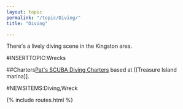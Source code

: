```yaml
---
layout: topic
permalink: "/topic/Diving/"
title: "Diving"

---
```


There's a lively diving scene in the Kingston area.

#INSERTTOPIC:Wrecks

##Charters<a href="http://www.divercity.on.ca/pathome.html">Pat's SCUBA Diving Charters</a> based at [[Treasure Island marina]].
<p>


#NEWSITEMS:Diving,Wreck

{% include routes.html %}
